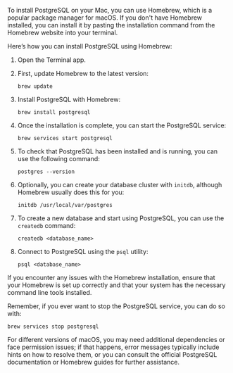 To install PostgreSQL on your Mac, you can use Homebrew, which is a popular package manager for macOS. If you don't have Homebrew installed, you can install it by pasting the installation command from the Homebrew website into your terminal.

Here’s how you can install PostgreSQL using Homebrew:

1. Open the Terminal app.
2. First, update Homebrew to the latest version:

   ```
   brew update
   ```

3. Install PostgreSQL with Homebrew:

   ```
   brew install postgresql
   ```

4. Once the installation is complete, you can start the PostgreSQL service:

   ```
   brew services start postgresql
   ```

5. To check that PostgreSQL has been installed and is running, you can use the following command:

   ```
   postgres --version
   ```

6. Optionally, you can create your database cluster with `initdb`, although Homebrew usually does this for you:

   ```
   initdb /usr/local/var/postgres
   ```

7. To create a new database and start using PostgreSQL, you can use the `createdb` command:

   ```
   createdb <database_name>
   ```

8. Connect to PostgreSQL using the `psql` utility:

   ```
   psql <database_name>
   ```

If you encounter any issues with the Homebrew installation, ensure that your Homebrew is set up correctly and that your system has the necessary command line tools installed.

Remember, if you ever want to stop the PostgreSQL service, you can do so with:

```
brew services stop postgresql
```

For different versions of macOS, you may need additional dependencies or face permission issues; if that happens, error messages typically include hints on how to resolve them, or you can consult the official PostgreSQL documentation or Homebrew guides for further assistance.
